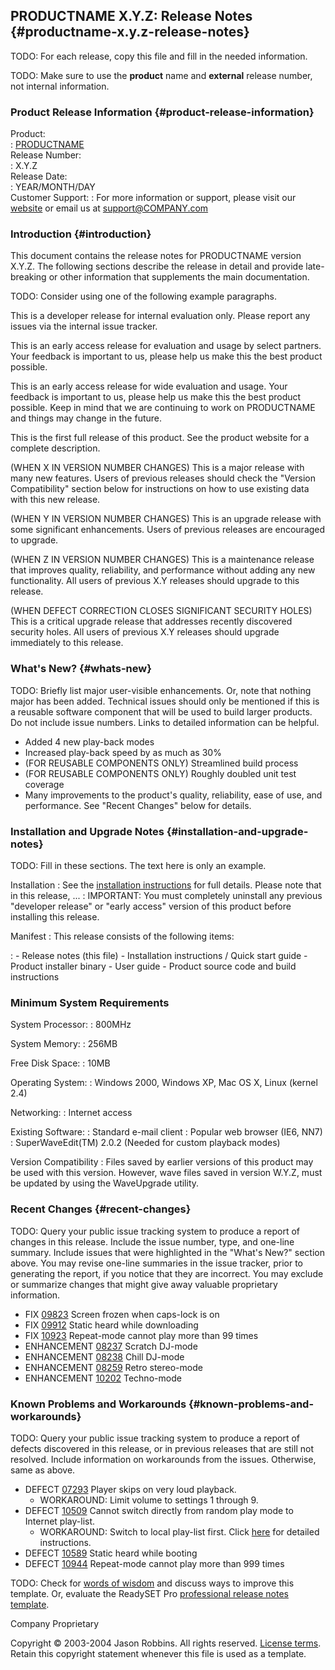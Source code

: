 PRODUCTNAME X.Y.Z: Release Notes {#productname-x.y.z-release-notes}
--------------------------------

TODO: For each release, copy this file and fill in the needed
information.

TODO: Make sure to use the **product** name and **external** release
number, not internal information.

### Product Release Information {#product-release-information}

Product:          
:   [PRODUCTNAME](http://www.COMPANY.com/products/PRODUCTNAME/)                                                                                    
Release Number:   
:   X.Y.Z                                                                                                                
Release Date:     
:   YEAR/MONTH/DAY                                                                                             
Customer Support: 
:   For more information or support, please visit our [website](http://www.COMPANY.com/products/PRODUCTNAME/) or email us at <support@COMPANY.com>

### Introduction {#introduction}

This document contains the release notes for PRODUCTNAME version X.Y.Z.
The following sections describe the release in detail and provide
late-breaking or other information that supplements the main
documentation.

TODO: Consider using one of the following example paragraphs.

This is a developer release for internal evaluation only. Please report
any issues via the internal issue tracker.

This is an early access release for evaluation and usage by select
partners. Your feedback is important to us, please help us make this the
best product possible.

This is an early access release for wide evaluation and usage. Your
feedback is important to us, please help us make this the best product
possible. Keep in mind that we are continuing to work on PRODUCTNAME and
things may change in the future.

This is the first full release of this product. See the product website
for a complete description.

(WHEN X IN VERSION NUMBER CHANGES) This is a major release with many new
features. Users of previous releases should check the "Version
Compatibility" section below for instructions on how to use existing
data with this new release.

(WHEN Y IN VERSION NUMBER CHANGES) This is an upgrade release with some
significant enhancements. Users of previous releases are encouraged to
upgrade.

(WHEN Z IN VERSION NUMBER CHANGES) This is a maintenance release that
improves quality, reliability, and performance without adding any new
functionality. All users of previous X.Y releases should upgrade to this
release.

(WHEN DEFECT CORRECTION CLOSES SIGNIFICANT SECURITY HOLES) This is a
critical upgrade release that addresses recently discovered security
holes. All users of previous X.Y releases should upgrade immediately to
this release.

### What's New? {#whats-new}

TODO: Briefly list major user-visible enhancements. Or, note that
nothing major has been added. Technical issues should only be mentioned
if this is a reusable software component that will be used to build
larger products. Do not include issue numbers. Links to detailed
information can be helpful.

-   Added 4 new play-back modes
-   Increased play-back speed by as much as 30%
-   (FOR REUSABLE COMPONENTS ONLY) Streamlined build process
-   (FOR REUSABLE COMPONENTS ONLY) Roughly doubled unit test coverage
-   Many improvements to the product's quality, reliability, ease of
    use, and performance. See "Recent Changes" below for details.

### Installation and Upgrade Notes {#installation-and-upgrade-notes}

TODO: Fill in these sections. The text here is only an example.

Installation
:   See the [installation instructions](install) for full details.
    Please note that in this release, ...
:   IMPORTANT: You must completely uninstall any previous "developer
    release" or "early access" version of this product before installing
    this release.

Manifest
:   This release consists of the following items:
    
:   -   Release notes (this file)
    -   Installation instructions / Quick start guide
    -   Product installer binary
    -   User guide
    -   Product source code and build instructions

### Minimum System Requirements

System Processor:</td>
:    800MHz
    
System Memory:
:   256MB
    
Free Disk Space:</td>
:   10MB
    
Operating System:
:   Windows 2000, Windows XP, Mac OS X, Linux (kernel 2.4)
    
Networking:
:   Internet access
 
Existing Software:
:   Standard e-mail client
:   Popular web browser (IE6, NN7)
:   SuperWaveEdit(TM) 2.0.2 (Needed for custom playback modes)

Version Compatibility
:   Files saved by earlier versions of this product may be used with
    this version. However, wave files saved in version W.Y.Z, must be
    updated by using the WaveUpgrade utility.

### Recent Changes {#recent-changes}

TODO: Query your public issue tracking system to produce a report of
changes in this release. Include the issue number, type, and one-line
summary. Include issues that were highlighted in the "What's New?"
section above. You may revise one-line summaries in the issue tracker,
prior to generating the report, if you notice that they are incorrect.
You may exclude or summarize changes that might give away valuable
proprietary information.

-   FIX [09823](#) Screen frozen when caps-lock is on
-   FIX [09912](#) Static heard while downloading
-   FIX [10923](#) Repeat-mode cannot play more than 99 times
-   ENHANCEMENT [08237](#) Scratch DJ-mode
-   ENHANCEMENT [08238](#) Chill DJ-mode
-   ENHANCEMENT [08259](#) Retro stereo-mode
-   ENHANCEMENT [10202](#) Techno-mode

### Known Problems and Workarounds {#known-problems-and-workarounds}

TODO: Query your public issue tracking system to produce a report of
defects discovered in this release, or in previous releases that are
still not resolved. Include information on workarounds from the issues.
Otherwise, same as above.

-   DEFECT [07293](#) Player skips on very loud playback.
    -   WORKAROUND: Limit volume to settings 1 through 9.
-   DEFECT [10509](#) Cannot switch directly from random play mode to
    Internet play-list.
    -   WORKAROUND: Switch to local play-list first. Click [here](#) for
        detailed instructions.
-   DEFECT [10589](#) Static heard while booting
-   DEFECT [10944](#) Repeat-mode cannot play more than 999 times

TODO: Check for [words of
wisdom](http://readyset.tigris.org/words-of-wisdom/release-notes.html)
and discuss ways to improve this template. Or, evaluate the ReadySET Pro
[professional release notes
template](http://www.readysetpro.com/ "pro use case template and sample test plan").

Company Proprietary

Copyright © 2003-2004 Jason Robbins. All rights reserved. [License
terms](readyset-license.html). Retain this copyright statement whenever
this file is used as a template.


